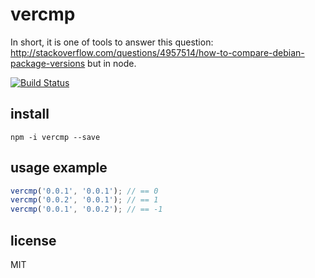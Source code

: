 # vercmp

In short, it is one of tools to answer this question: http://stackoverflow.com/questions/4957514/how-to-compare-debian-package-versions but in node.

[![Build Status](https://travis-ci.org/diorahman/vercmp.svg?branch=master)](https://travis-ci.org/diorahman/vercmp)

## install

```
npm -i vercmp --save
```

## usage example

```js
vercmp('0.0.1', '0.0.1'); // == 0
vercmp('0.0.2', '0.0.1'); // == 1
vercmp('0.0.1', '0.0.2'); // == -1
```

## license 

MIT
